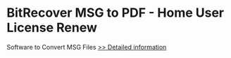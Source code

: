# BitRecover MSG to PDF - Home User License Renew
Software to Convert MSG Files
[>> Detailed information](https://secure.shareit.com/shareit/product.html?productid=300987387&affiliateid=200057808)